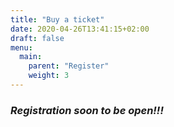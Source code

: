 ```yaml
---
title: "Buy a ticket"
date: 2020-04-26T13:41:15+02:00
draft: false
menu:
  main:
    parent: "Register"
    weight: 3
---
```


### **_Registration soon to be open!!!_**
